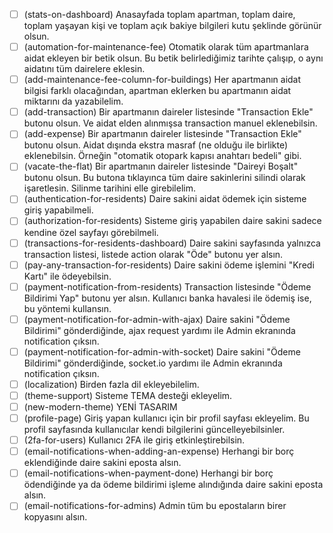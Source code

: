 - [ ] (stats-on-dashboard) Anasayfada toplam apartman, toplam daire, toplam yaşayan kişi ve toplam açık bakiye bilgileri kutu şeklinde görünür olsun.
- [ ] (automation-for-maintenance-fee) Otomatik olarak tüm apartmanlara aidat ekleyen bir betik olsun. Bu betik belirlediğimiz tarihte çalışıp, o aynı aidatını tüm dairelere eklesin.
- [ ] (add-maintenance-fee-column-for-buildings) Her apartmanın aidat bilgisi farklı olacağından, apartman eklerken bu apartmanın aidat miktarını da yazabilelim.
- [ ] (add-transaction) Bir apartmanın daireler listesinde "Transaction Ekle" butonu olsun. Ve aidat elden alınmışsa transaction manuel eklenebilsin.
- [ ] (add-expense) Bir apartmanın daireler listesinde "Transaction Ekle" butonu olsun. Aidat dışında ekstra masraf (ne olduğu ile birlikte) eklenebilsin. Örneğin "otomatik otopark kapısı anahtarı bedeli" gibi.
- [ ] (vacate-the-flat) Bir apartmanın daireler listesinde "Daireyi Boşalt" butonu olsun. Bu butona tıklayınca tüm daire sakinlerini silindi olarak işaretlesin. Silinme tarihini elle girebilelim.
- [ ] (authentication-for-residents) Daire sakini aidat ödemek için sisteme giriş yapabilmeli.
- [ ] (authorization-for-residents) Sisteme giriş yapabilen daire sakini sadece kendine özel sayfayı görebilmeli.
- [ ] (transactions-for-residents-dashboard) Daire sakini sayfasında yalnızca transaction listesi, listede action olarak "Öde" butonu yer alsın.
- [ ] (pay-any-transaction-for-residents) Daire sakini ödeme işlemini "Kredi Kartı" ile ödeyebilsin.
- [ ] (payment-notification-from-residents) Transaction listesinde "Ödeme Bildirimi Yap" butonu yer alsın. Kullanıcı banka havalesi ile ödemiş ise, bu yöntemi kullansın.
- [ ] (payment-notification-for-admin-with-ajax) Daire sakini "Ödeme Bildirimi" gönderdiğinde, ajax request yardımı ile Admin ekranında notification çıksın.
- [ ] (payment-notification-for-admin-with-socket) Daire sakini "Ödeme Bildirimi" gönderdiğinde, socket.io yardımı ile Admin ekranında notification çıksın.
- [ ] (localization) Birden fazla dil ekleyebilelim.
- [ ] (theme-support) Sisteme TEMA desteği ekleyelim.
- [ ] (new-modern-theme) YENİ TASARIM
- [ ] (profile-page) Giriş yapan kullanıcı için bir profil sayfası ekleyelim. Bu profil sayfasında kullanıcılar kendi bilgilerini güncelleyebilsinler.
- [ ] (2fa-for-users) Kullanıcı 2FA ile giriş etkinleştirebilsin.
- [ ] (email-notifications-when-adding-an-expense) Herhangi bir borç eklendiğinde daire sakini eposta alsın.
- [ ] (email-notifications-when-payment-done) Herhangi bir borç ödendiğinde ya da ödeme bildirimi işleme alındığında daire sakini eposta alsın.
- [ ] (email-notifications-for-admins) Admin tüm bu epostaların birer kopyasını alsın.